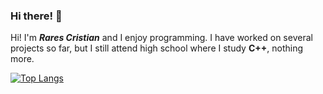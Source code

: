 ### Hi there! 👋

Hi! I'm ***Rares Cristian*** and I enjoy programming. I have worked on several projects so far, but I still attend high school where I study **C++**, nothing more.

[![Top Langs](https://github-readme-stats.vercel.app/api/top-langs/?username=t0ry003&layout=compact&theme=radical)](https://github.com/anuraghazra/github-readme-stats)


